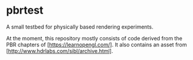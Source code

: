 # pbrtest

A small testbed for physically based rendering experiments.

At the moment, this repository mostly consists of code derived from the PBR chapters of [https://learnopengl.com/]. It also contains an asset from [http://www.hdrlabs.com/sibl/archive.html].
